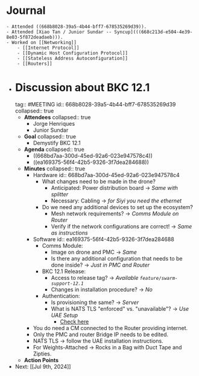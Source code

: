 # Journal
	- Attended ((668b8028-39a5-4b44-bff7-678535269d39)).
	- Attended [Xiao Tan / Junior Sundar -- Syncup](((668c213d-e504-4e39-8e03-5f872deadaeb))).
	- Worked on [[Networking]]
		- [[Internet Protocol]]
		- [[Dynamic Host Configuration Protocol]]
		- [[Stateless Address Autoconfiguration]]
		- [[Routers]]
- # Discussion about BKC 12.1
  tag:: #MEETING
  id:: 668b8028-39a5-4b44-bff7-678535269d39
  collapsed:: true
	- **Attendees**
	  collapsed:: true
		- Jorge Henriques
		- Junior Sundar
	- **Goal**
	  collapsed:: true
		- Demystify BKC 12.1
	- **Agenda**
	  collapsed:: true
		- ((668bd7aa-300d-45ed-92a6-023e947578c4))
		- ((ea169375-56f4-42b5-9326-3f7dea284688))
	- **Minutes**
	  collapsed:: true
		- Hardware
		  id:: 668bd7aa-300d-45ed-92a6-023e947578c4
			- What changes need to be made in the drone?
				- Anticipated: Power distribution board -> *Same with splitter*
				- Necessary: Cabling -> *for Siyi you need the ethernet*
			- Do we need any additional devices to set up the ecosystem?
				- Mesh network requirements? -> *Comms Module on Router*
				- Verify if the network configurations are correct! -> *Same as instructions*
		- Software
		  id:: ea169375-56f4-42b5-9326-3f7dea284688
			- Comms Module:
				- Image on drone and PMC -> *Same*
				- Is there any additional configuration that needs to be done inside? -> *Just in PMC and Router*
			- BKC 12.1 Release:
				- Access to release tag? -> *Available `feature/swarm-support-12.1`*
				- Changes in installation procedure? -> *No*
			- Authentication:
				- Is provisioning the same? -> *Server*
				- What is NATS TLS "enforced" vs. "unavailable"? -> *Use UAE Setup*
					- [Check here](https://ssrc.atlassian.net/wiki/spaces/DRON/pages/949026896/BKC+12.1#Repository-Branches-(Temporary)%2F)
		- You do need a CM connected to the Router providing internet.
		- Only the PMC and router Bridge IP needs to be edited.
		- NATS TLS -> follow the UAE installation instructions.
		- For Weights-Attached -> Rocks in a Bag with Duct Tape and Zipties.
	- **Action Points**
- Next: [[Jul 9th, 2024]]